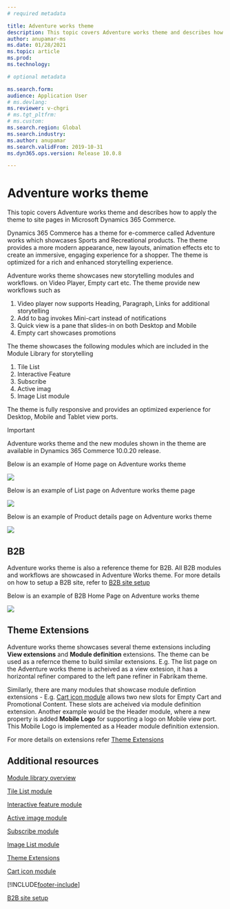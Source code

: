 ```yaml
---
# required metadata

title: Adventure works theme
description: This topic covers Adventure works theme and describes how to apply the theme to site pages in Microsoft Dynamics 365 Commerce.
author: anupamar-ms
ms.date: 01/28/2021
ms.topic: article
ms.prod: 
ms.technology: 

# optional metadata

ms.search.form: 
audience: Application User
# ms.devlang: 
ms.reviewer: v-chgri
# ms.tgt_pltfrm: 
# ms.custom: 
ms.search.region: Global
ms.search.industry: 
ms.author: anupamar
ms.search.validFrom: 2019-10-31
ms.dyn365.ops.version: Release 10.0.8

---
```


# Adventure works theme

This topic covers Adventure works theme and describes how to apply the theme to site pages in Microsoft Dynamics 365 Commerce.

Dynamics 365 Commerce has a theme for e-commerce called Adventure works which showcases Sports and Recreational products. The theme provides a more modern appearance, new layouts, animation effects etc to create an immersive, engaging experience for a shopper. The theme is optimized for a rich and enhanced storytelling experience. 

Adventure works theme showcases  new storytelling modules and workflows.   on Video Player, Empty cart etc. The theme provide new workflows such as
1. Video player now supports Heading, Paragraph, Links for additional storytelling
2. Add to bag invokes Mini-cart instead of notifications
3. Quick view is a pane that slides-in on both Desktop and Mobile
4. Empty cart showcases promotions


The theme showcases the following modules which are included in the Module Library for storytelling
1. Tile List
1. Interactive Feature
1. Subscribe
1. Active imag
1. Image List module

The theme is fully responsive and provides an optimized experience for Desktop, Mobile and Tablet view ports. 

>[!IMPORTANT]
>Adventure works theme and the new modules shown in the theme are available in Dynamics 365 Commerce 10.0.20 release.

Below is an example of Home page on Adventure works theme

<kbd><img src="./media/aw_b2c.PNG" /></kbd>



Below is an example of List page on Adventure works theme page

<kbd><img src="./media/Aw_list.PNG" /></kbd>



Below is an example of Product details page on Adventure works theme

<kbd><img src="./media/aw_pdp.PNG" /></kbd>



## B2B
Adventure works theme is also a reference theme for B2B. All B2B modules and workflows are showcased in Adventure Works theme.  For more details on how to setup a B2B site, refer to [B2B site setup](./b2b/set-up-b2b-site.md)

Below is an example of B2B Home Page on Adventure works theme

<kbd><img src="./media/aw_b2b.PNG" /></kbd>

## Theme Extensions

Adventure works theme showcases several theme extensions including **View extensions** and **Module definition** extensions. The theme can be used as a refernce theme to build similar extensions. E.g. The list page on the Adventure works theme is acheived as a view extesion, it has a  horizontal refiner compared to the left pane refiner in Fabrikam theme.

Similarly, there are many modules that showcase module defintion extensions - E.g. [Cart icon module](add-cart-icon.md) allows two new slots for Empty Cart and Promotional Content. These slots are acheived via module definition extension. Another example would be the Header module, where a new property is added **Mobile Logo** for supporting a logo on Mobile view port. This Mobile Logo is implemented as a Header module definition extension.

For more details on extensions refer [Theme Extensions](theme-module-extensions.md)



## Additional resources
[Module library overview](starter-kit-overview.md)

[Tile List module](tile-list.md)

[Interactive feature module](interactive-feature-module.md)

[Active image module](active-image-module.md)

[Subscribe module](subscribe-module.md)

[Image List module](image-list-module.md)

[Theme Extensions](theme-module-extensions.md)

[Cart icon module](add-cart-icon.md)

[!INCLUDE[footer-include](../includes/footer-banner.md)]

[B2B site setup](./b2b/set-up-b2b-site.md)

